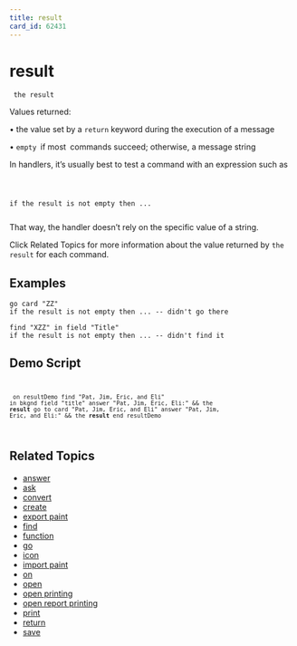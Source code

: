 ```yaml
---
title: result
card_id: 62431
---
```


# result

<code><pre>
the result 
</pre></code>

Values returned: 

• the value set by a <code>return</code> keyword     during the execution of  a message

• <code>empty </code>if most<code> </code>commands succeed;      otherwise, a message string 

In handlers, it’s usually best to test a command with an expression such as <code><pre>

if the result is not empty then ...
</pre></code>

That way, the handler doesn’t rely on the specific value of a string.

Click Related Topics for more information about the value returned by <code>the result</code> for each command. 


## Examples

```
go card "ZZ" 
if the result is not empty then ... -- didn't go there

find "XZZ" in field "Title"
if the result is not empty then ... -- didn't find it
```

## Demo Script

<code><pre>
<code><pre>
on resultDemo
 find "Pat, Jim, Eric, and Eli" in bkgnd field "title"
 answer "Pat, Jim, Eric, Eli:" && the <b>result</b>
 go to card "Pat, Jim, Eric, and Eli"
 answer "Pat, Jim, Eric, and Eli:" && the <b>result</b>
end resultDemo
</pre></code>
</pre></code>

## Related Topics

* [answer](/HyperTalkReference/commands/answer)
* [ask](/HyperTalkReference/commands/ask)
* [convert](/HyperTalkReference/commands/convert)
* [create](/HyperTalkReference/commands/create)
* [export paint](/HyperTalkReference/commands/export-paint)
* [find](/HyperTalkReference/commands/find)
* [function](/HyperTalkReference/keywords/function)
* [go](/HyperTalkReference/commands/go)
* [icon](/HyperTalkReference/properties/icon)
* [import paint](/HyperTalkReference/commands/import-paint)
* [on](/HyperTalkReference/keywords/on)
* [open](/HyperTalkReference/commands/open)
* [open printing](/HyperTalkReference/commands/open-printing)
* [open report printing](/HyperTalkReference/commands/open-report-printing)
* [print](/HyperTalkReference/commands/print)
* [return](/HyperTalkReference/keywords/return)
* [save](/HyperTalkReference/commands/save)

